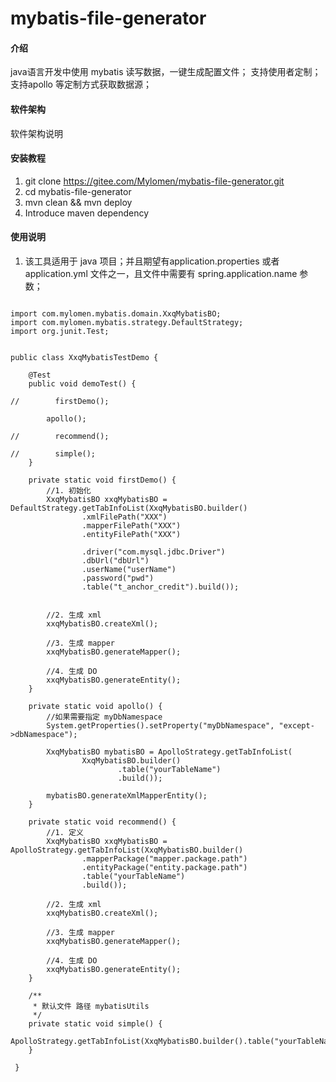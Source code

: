 # mybatis-file-generator

#### 介绍

java语言开发中使用 mybatis 读写数据，一键生成配置文件；
支持使用者定制； 
支持apollo 等定制方式获取数据源；

#### 软件架构

软件架构说明

#### 安装教程

1.  git clone https://gitee.com/Mylomen/mybatis-file-generator.git
2.  cd  mybatis-file-generator
3.  mvn clean && mvn deploy
4.  Introduce maven dependency

#### 使用说明

1. 该工具适用于 java 项目；并且期望有application.properties 或者 application.yml 文件之一，且文件中需要有 spring.application.name 参数；
```aidl

import com.mylomen.mybatis.domain.XxqMybatisBO;
import com.mylomen.mybatis.strategy.DefaultStrategy;
import org.junit.Test;


public class XxqMybatisTestDemo {

    @Test
    public void demoTest() {

//        firstDemo();

        apollo();

//        recommend();

//        simple();
    }

    private static void firstDemo() {
        //1. 初始化
        XxqMybatisBO xxqMybatisBO = DefaultStrategy.getTabInfoList(XxqMybatisBO.builder()
                .xmlFilePath("XXX")
                .mapperFilePath("XXX")
                .entityFilePath("XXX")

                .driver("com.mysql.jdbc.Driver")
                .dbUrl("dbUrl")
                .userName("userName")
                .password("pwd")
                .table("t_anchor_credit").build());


        //2. 生成 xml
        xxqMybatisBO.createXml();

        //3. 生成 mapper
        xxqMybatisBO.generateMapper();

        //4. 生成 DO
        xxqMybatisBO.generateEntity();
    }

    private static void apollo() {
        //如果需要指定 myDbNamespace
        System.getProperties().setProperty("myDbNamespace", "except->dbNamespace");

        XxqMybatisBO mybatisBO = ApolloStrategy.getTabInfoList(
                XxqMybatisBO.builder()
                        .table("yourTableName")
                        .build());

        mybatisBO.generateXmlMapperEntity();
    }

    private static void recommend() {
        //1. 定义
        XxqMybatisBO xxqMybatisBO = ApolloStrategy.getTabInfoList(XxqMybatisBO.builder()
                .mapperPackage("mapper.package.path")
                .entityPackage("entity.package.path")
                .table("yourTableName")
                .build());

        //2. 生成 xml
        xxqMybatisBO.createXml();

        //3. 生成 mapper
        xxqMybatisBO.generateMapper();

        //4. 生成 DO
        xxqMybatisBO.generateEntity();
    }

    /**
     * 默认文件 路径 mybatisUtils
     */
    private static void simple() {
        ApolloStrategy.getTabInfoList(XxqMybatisBO.builder().table("yourTableName").build()).generateXmlMapperEntity();
    }
    
 }

```